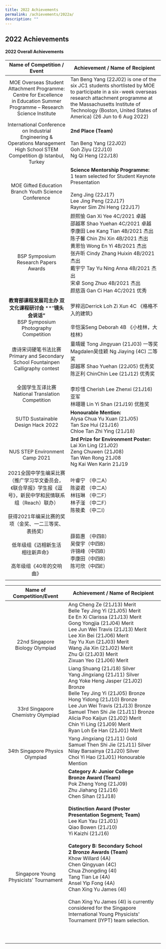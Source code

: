 ```yaml
---
title: 2022 Achievements
permalink: /achievements/2022a/
description: ""
---
```

## 2022 Achievements

#### 2022 Overall Achievements

| Name of Competition / Event  | Achievement / Name of Recipient  |
|:-:|---|
| MOE Overseas Student Attachment Programme:   Centre for Excellence in Education Summer Programme – Research Science Institute  | Tan Beng Yang (22J02) is one of the six JC1 students shortlisted by MOE to participate in a six-week overseas research attachment programme at the Massachusetts Institute of Technology (Boston, United States of America) (26 Jun to 6 Aug 2022)  |
| International Conference on Industrial Engineering & Operations Management High School STEM Competition @ Istanbul, Turkey  | **2nd Place (Team)**  <br><br>Tan Beng Yang (22J02)  <br>Goh Ziyu (22J10)  <br>Ng Qi Heng (22J18)  |
| <br>MOE Gifted Education Branch Youth Science Conference  | **Science Mentorship Programme:**<br>1 team selected for Student Keynote Presentation  <br><br>Zeng Jing (22J17)  <br>Lee Jing Peng (22J17)  <br>Rayner Sim Zhi Heng (22J17)  |
| <br><br><br>BSP Symposium Research Papers Awards  | 颜熙愉 Gan Xi Yee 4C/2021 卓越<br>邵越寒 Shao Yuehan 4C/2021 卓越<br>李康田 Lee Kang Tian 4B/2021 杰出<br>陈子馨 Chin Zhi Xin 4B/2021 杰出<br>黄恩怡 Wong En Yi 4B/2021 杰出<br>张卉昕 Cindy Zhang Huixin 4B/2021 杰出<br>戴宇宁 Tay Yu Ning Anna 4B/2021 杰出<br>宋卓 Song Zhuo 4B/2021 杰出<br>颜慈涵 Gan Ci Han 4C/2021 优秀  |
| **教育部课程发展司主办** **双文化课程研讨会** **“**镜头会说话”** <br>BSP Symposium Photography Competition  | <br>罗梓迅Derrick Loh Zi Xun 4C 《格格不入的建筑》<br><br>辛恺溪Seng Deborah 4B 《小桂林，大桂林》  |
| 唐诗宋词硬笔书法比赛  <br>Primary and Secondary School Fountainpen Calligraphy contest  | 童靖媛 Tong Jingyuan (21J03) 一等奖<br>Magdalen吴佳颖 Ng Jiaying (4C) 二等奖<br>邵越寒 Shao Yuehan (22J05) 优秀奖<br>陈正利 ChinChin Lee (21J12) 优秀奖  |
| 全国学生互译比赛  <br>National Translation Competition  | <br>李珍惜 Cherish Lee Zhenxi (21J16) 亚军<br>林翊珊 Lin Yi Shan (21J19) 优胜奖  |
| SUTD Sustainable Design Hack 2022  | **Honourable Mention:**<br>Alysa Chua Yu Xuan (21J05)<br>Tan Sze Hui (21J16)<br>Chloe Tan Zhi Ying (21J18)  |
| <br>NUS STEP Environment Camp 2021  | **3rd Prize for Environment Poster:**<br>Lai Xin Ling (21J02)<br>Zeng Chuwen (21J08)<br>Tan Wen Rong 21J08<br>Ng Kai Wen Karin 21J19  |
| 2021全国中学生编采比赛（推广学习华文委员会，《联合早报》学生报《逗号》，新民中学和民情联系组（Reach）联办）<br><br>获得2021年编采比赛的奖项（金奖、一二三等奖、表扬奖）<br><br>低年级组《迈相新生活　相往新声命》<br><br>高年级组《40年的交响曲》  | 叶睿宁 （中二A）<br>陈姿君 （中二A）<br>林钰琳 （中二F）<br>林子滏 （中二F）<br>陈筱柔 （中二I）<br><br><br><br>薛茹惠 （中四B）<br>吴俊宇（中四B）<br>许锦峰（中四B）<br>李康田（中四B）<br>陈可欣（中四E） |
|   |   |

| Name of Competition/Event  | Achievement / Name of Recipient  |
|:-:|---|
| <br><br><br><br>22nd Singapore Biology Olympiad  | Ang Cheng Ze (21J13) Merit<br>Belle Tey Jing Yi (21J05) Merit<br>Ee En Xi Clarissa (21J13) Merit<br>Gong Yongjia (21J04) Merit<br>Lee Jun Wei Travis (21J13) Merit<br>Lee Xin Bei (21J06) Merit<br>Tay Yu Xun (21J03) Merit<br>Wang Jia Xin (21J02) Merit<br>Zhu Qi (21J03) Merit<br>Zixuan Yeo (21J06) Merit  |
| <br><br><br><br>33rd Singapore Chemistry Olympiad  | Liang Shuang  (21J18) Silver<br>Yang Jingxiang (21J11) Silver<br>Ang Yoke Heng Jasper (21J02) Bronze<br>Belle Tey Jing Yi (21J05) Bronze<br>Hong Yidong (21J10) Bronze<br>Lee Jun Wei Travis (21J13) Bronze<br>Samuel Then Shi Jie (21J11) Bronze<br>Alicia Poo Kaijun (21J02) Merit<br>Chin Yi Ling (21J09) Merit<br>Ryan Loh Ee Han (21J01) Merit |
| <br>34th Singapore Physics Olympiad  | Yang Jingxiang (21J11) Gold<br>Samuel Then Shi Jie (21J11) Silver<br>Nilay Barsainya (21J20) Silver<br>Choi Yi Hao (21J01) Honourable Mention  |
| <br><br><br><br><br><br><br><br><br><br>Singapore Young Physicists’ Tournament  | **Category A: Junior College**<br>**Bronze Award (Team)**<br>Pok Zheng Yong (21J09)<br>Zhu Jiahang (21J16)<br>Chen Sihan (21J18)<br><br>**Distinction Award (Poster Presentation Segment; Team)**<br>Lee Kun Yau (21J01)<br>Qiao Bowen (21J10)<br>Yi Kaizhi (21J16)<br><br>**Category B: Secondary School**<br>**2 Bronze Awards (Team)**<br>Khow Willard (4A)<br>Chen Qingyuan (4C)<br>Chua Zhongding (4I)<br>Tang Tian Le (4A)<br>Ansel Yip Fong (4A)<br>Chan Xing Yu James (4I)<br><br>Chan Xing Yu James (4I) is currently considered for the Singapore International Young Physicists' Tournament (IYPT) team selection.  |
|   |   |
|   |   |
|   |   |
|   |   |
|   |   |
|   |   |
|   |   |
|   |   |
|   |   |
|   |   |